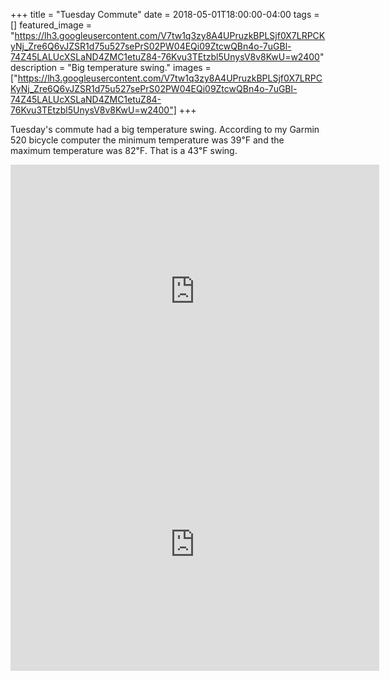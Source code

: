 +++
title =  "Tuesday Commute"
date = 2018-05-01T18:00:00-04:00
tags = []
featured_image = "https://lh3.googleusercontent.com/V7tw1q3zy8A4UPruzkBPLSjf0X7LRPCKyNj_Zre6Q6vJZSR1d75u527sePrS02PW04EQi09ZtcwQBn4o-7uGBl-74Z45LALUcXSLaND4ZMC1etuZ84-76Kvu3TEtzbl5UnysV8v8KwU=w2400"
description = "Big temperature swing."
images = ["https://lh3.googleusercontent.com/V7tw1q3zy8A4UPruzkBPLSjf0X7LRPCKyNj_Zre6Q6vJZSR1d75u527sePrS02PW04EQi09ZtcwQBn4o-7uGBl-74Z45LALUcXSLaND4ZMC1etuZ84-76Kvu3TEtzbl5UnysV8v8KwU=w2400"]
+++

Tuesday's commute had a big temperature swing. According to my Garmin 520 bicycle computer the minimum temperature was 39℉ and the maximum temperature was 82℉. That is a 43℉ swing.  

<iframe height='405' width='590' frameborder='0' allowtransparency='true' scrolling='no' src='https://www.strava.com/activities/1542496598/embed/3d009616b847734ef0400b0e40a0192c924f313a'></iframe>

<iframe height='405' width='590' frameborder='0' allowtransparency='true' scrolling='no' src='https://www.strava.com/activities/1543995523/embed/a73c2ecfbdcfa97033e9ec4b6f91cc3bc575ff43'></iframe>
